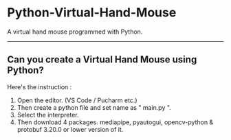 # Python-Virtual-Hand-Mouse
A virtual hand mouse programmed with Python.

_________________________________________________

## Can you create a Virtual Hand Mouse using Python?
Here's the instruction :

1. Open the editor. (VS Code / Pucharm etc.)
2. Then create a python file and set name as " main.py ". 
3. Select the interpreter. 
4. Then download 4 packages. mediapipe, pyautogui, opencv-python & protobuf 3.20.0 or  lower version of it.
